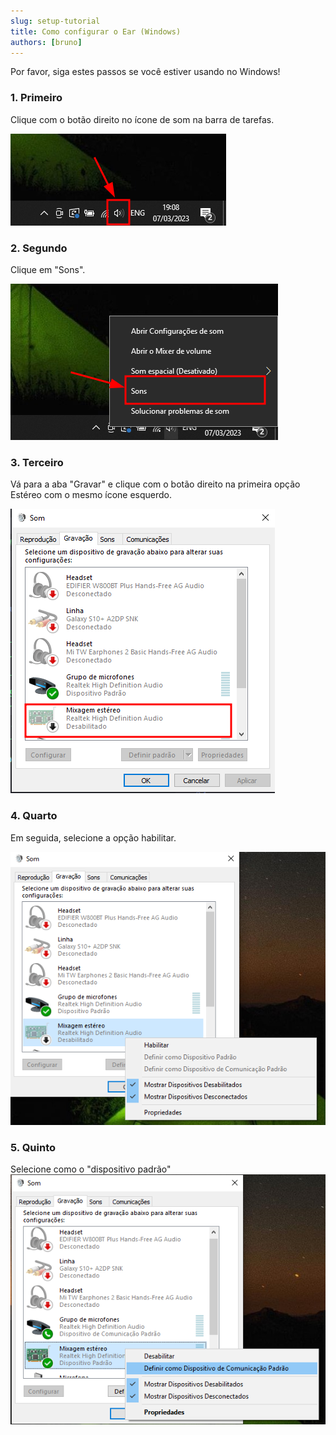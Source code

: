 ```yaml
---
slug: setup-tutorial
title: Como configurar o Ear (Windows)
authors: [bruno]
---
```


Por favor, siga estes passos se você estiver usando no Windows!

<!-- truncate -->

### 1. Primeiro

Clique com o botão direito no ícone de som na barra de tarefas.

![img alt](./first.png)

### 2. Segundo

Clique em "Sons".

![img alt](./second.png)

### 3. Terceiro

Vá para a aba "Gravar" e clique com o botão direito na primeira opção Estéreo com o mesmo ícone esquerdo.

![img alt](./third.png)

### 4. Quarto

Em seguida, selecione a opção habilitar.

![img alt](./fourth.png)

### 5. Quinto

Selecione como o "dispositivo padrão"
![img alt](./fifth.png)
